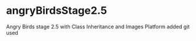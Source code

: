 # angryBirdsStage2.5
Angry Birds stage 2.5 with Class Inheritance and Images
Platform added
git used